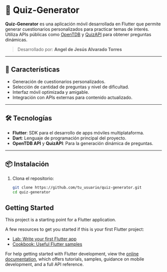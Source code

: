 # 📱 Quiz-Generator

**Quiz-Generator** es una aplicación móvil desarrollada en Flutter que permite generar cuestionarios personalizados para practicar temas de interés. Utiliza APIs públicas como [OpenTDB](https://opentdb.com/) y [QuizAPI](https://quizapi.io/) para obtener preguntas dinámicas.

> Desarrollado por: **Angel de Jesús Alvarado Torres**

---

## 🚀 Características

- Generación de cuestionarios personalizados.
- Selección de cantidad de preguntas y nivel de dificultad.
- Interfaz móvil optimizada y amigable.
- Integración con APIs externas para contenido actualizado.

---

## 🛠️ Tecnologías

- **Flutter**: SDK para el desarrollo de apps móviles multiplataforma.
- **Dart**: Lenguaje de programación principal del proyecto.
- **OpenTDB API** y **QuizAPI**: Para la generación dinámica de preguntas.

---

## 📦 Instalación

1. Clona el repositorio:
   ```bash
   git clone https://github.com/tu_usuario/quiz-generator.git
   cd quiz-generator


## Getting Started

This project is a starting point for a Flutter application.

A few resources to get you started if this is your first Flutter project:

- [Lab: Write your first Flutter app](https://docs.flutter.dev/get-started/codelab)
- [Cookbook: Useful Flutter samples](https://docs.flutter.dev/cookbook)

For help getting started with Flutter development, view the
[online documentation](https://docs.flutter.dev/), which offers tutorials,
samples, guidance on mobile development, and a full API reference.
